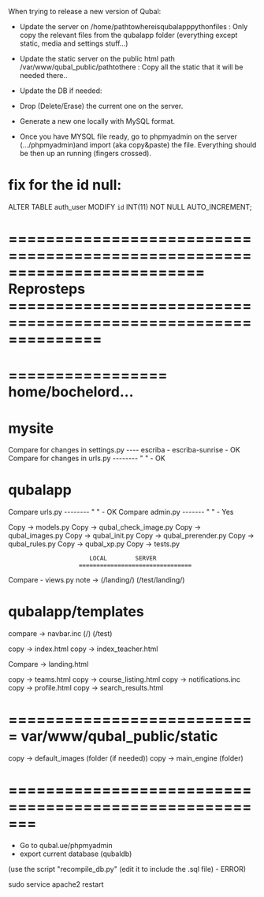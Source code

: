 When trying to release a new version of Qubal:

- Update the server on /home/pathtowhereisqubalapppythonfiles : Only copy the relevant files from the qubalapp folder (everything except static, media and settings stuff...)

- Update the static server on the public html path /var/www/qubal_public/pathtothere : Copy all the static that it will be needed there..

- Update the DB if needed: 
- Drop (Delete/Erase) the current one on the server. 
- Generate a new one locally with MySQL format. 
- Once you have MYSQL file ready, go to phpmyadmin on the server (.../phpmyadmin)and import (aka copy&paste) the file. Everything should be then up an running (fingers crossed).

fix for the id null:
====================
ALTER TABLE auth_user MODIFY `id` INT(11) NOT NULL AUTO_INCREMENT;


=========================================================================
Reprosteps ==============================================================
=========================================================================

=================
home/bochelord...
=================

mysite
======
Compare for changes in settings.py ---- escriba - escriba-sunrise - OK
Compare for changes in urls.py --------    "            "         - OK


qubalapp
========
Compare urls.py --------	"       "	        - OK
Compare admin.py -------	"	"		- Yes

Copy -> models.py
Copy -> qubal_check_image.py
Copy -> qubal_images.py
Copy -> qubal_init.py
Copy -> qubal_prerender.py
Copy -> qubal_rules.py
Copy -> qubal_xp.py
Copy -> tests.py

						   LOCAL		SERVER
						================================
Compare - views.py               note ->	(/landing/)		(/test/landing/)

qubalapp/templates
==================

compare -> navbar.inc				(/)			(/test)

copy -> index.html
copy -> index_teacher.html

Compare -> landing.html				

copy -> teams.html
copy -> course_listing.html
copy -> notifications.inc
copy -> profile.html
copy -> search_results.html

===========================
var/www/qubal_public/static
===========================

copy -> default_images (folder (if needed))
copy -> main_engine (folder)

=======================================================
=======================================================

- Go to qubal.ue/phpmyadmin
- export current database (qubaldb)

(use the script "recompile_db.py" (edit it to include the .sql file) - ERROR)

sudo service apache2 restart